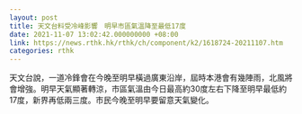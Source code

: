 ```yaml
---
layout: post
title: 天文台料受冷峰影響　明早市區氣溫降至最低17度
date: 2021-11-07 13:02:42.000000000 +08:00
link: https://news.rthk.hk/rthk/ch/component/k2/1618724-20211107.htm
categories: rthk
---
```


天文台說，一道冷鋒會在今晚至明早橫過廣東沿岸，屆時本港會有幾陣雨，北風將會增強。明早天氣顯著轉涼，市區氣溫由今日最高約30度左右下降至明早最低約17度，新界再低兩三度。巿民今晚至明早要留意天氣變化。
